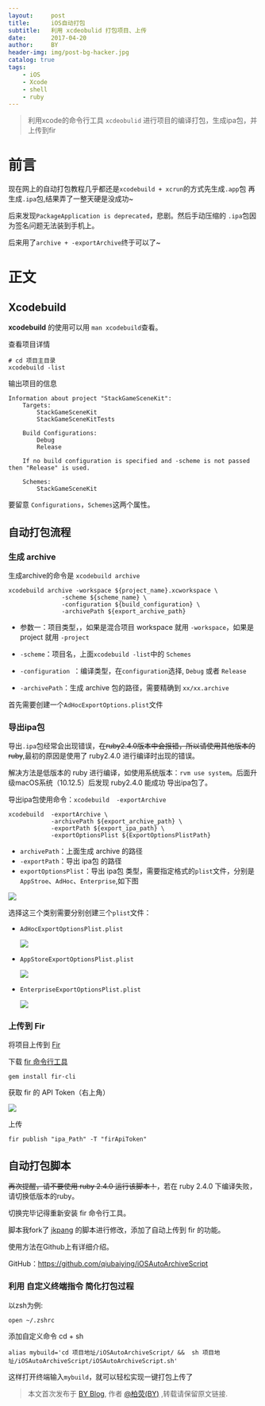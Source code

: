 ```yaml
---
layout:     post
title:      iOS自动打包
subtitle:   利用 xcdeobulid 打包项目、上传
date:       2017-04-20
author:     BY
header-img: img/post-bg-hacker.jpg
catalog: true
tags:
    - iOS
    - Xcode
    - shell
    - ruby
---
```




> 利用xcode的命令行工具 `xcdeobulid` 进行项目的编译打包，生成ipa包，并上传到fir

# 前言
现在网上的自动打包教程几乎都还是`xcodebuild + xcrun`的方式先生成`.app`包 再生成`.ipa`包,结果弄了一整天硬是没成功~

后来发现`PackageApplication is deprecated`，悲剧。然后手动压缩的 `.ipa`包因为签名问题无法装到手机上。

后来用了`archive + -exportArchive`终于可以了~

# 正文

## Xcodebuild

**xcodebuild** 的使用可以用 `man xcodebuild`查看。

查看项目详情

	# cd 项目主目录
	xcodebuild -list
	
输出项目的信息

	Information about project "StackGameSceneKit":
	    Targets:
	        StackGameSceneKit
	        StackGameSceneKitTests
	
	    Build Configurations:
	        Debug
	        Release
	
	    If no build configuration is specified and -scheme is not passed then "Release" is used.
	
	    Schemes:
	        StackGameSceneKit

要留意 `Configurations`，`Schemes`这两个属性。

## 自动打包流程

### 生成 archive

生成archive的命令是 `xcodebuild archive` 

	xcodebuild archive -workspace ${project_name}.xcworkspace \
                   -scheme ${scheme_name} \
                   -configuration ${build_configuration} \
                   -archivePath ${export_archive_path}

- 参数一：项目类型，，如果是混合项目 workspace 就用 `-workspace`，如果是 project 就用 `-project`

- `-scheme`：项目名，上面`xcodebuild -list`中的 `Schemes`

- `-configuration `：编译类型，在`configuration`选择, `Debug` 或者 `Release`

- `-archivePath`：生成 archive 包的路径，需要精确到 `xx/xx.archive`

首先需要创建一个`AdHocExportOptions.plist`文件


### 导出ipa包

导出`.ipa`包经常会出现错误，~~在ruby2.4.0版本中会报错，所以请使用其他版本的ruby~~,最初的原因是使用了 ruby2.4.0 进行编译时出现的错误。

解决方法是低版本的 ruby 进行编译，如使用系统版本：`rvm use system`。后面升级macOS系统（10.12.5）后发现 ruby2.4.0 能成功 导出ipa包了。

导出ipa包使用命令：`xcodebuild  -exportArchive`

	xcodebuild  -exportArchive \
	            -archivePath ${export_archive_path} \
	            -exportPath ${export_ipa_path} \
	            -exportOptionsPlist ${ExportOptionsPlistPath}


- `archivePath`：上面生成 archive 的路径
- `-exportPath`：导出 ipa包 的路径
- `exportOptionsPlist`：导出 ipa包 类型，需要指定格式的`plist`文件，分别是`AppStroe`、`AdHoc`、`Enterprise`,如下图

![](https://ww3.sinaimg.cn/large/006tNc79gy1ff1bcz534ij30g609uq48.jpg)

选择这三个类别需要分别创建三个`plist`文件：

- `AdHocExportOptionsPlist.plist`
	
	![](https://ww3.sinaimg.cn/large/006tNc79gy1ff1bhmwvxfj30ax01pdfu.jpg)
- `AppStoreExportOptionsPlist.plist`

	![](https://ww3.sinaimg.cn/large/006tNc79gy1ff1bijdlsgj30bh01st8q.jpg)
- `EnterpriseExportOptionsPlist.plist`

	![](https://ww4.sinaimg.cn/large/006tNc79gy1ff1bishpk8j30be01sglm.jpg)


### 上传到 Fir

将项目上传到 [Fir](https://fir.im)

下载 [fir 命令行工具](https://github.com/FIRHQ/fir-cli/blob/master/doc/install.md) 

	gem install fir-cli

获取 fir 的 API Token（右上角）

![](https://ww3.sinaimg.cn/large/006tNc79gy1ff28ccsqhyj304t07bwei.jpg)

上传

	fir publish "ipa_Path" -T "firApiToken"
	


## 自动打包脚本

~~再次提醒，请不要使用 ruby 2.4.0 运行该脚本！~~，若在 ruby 2.4.0 下编译失败，请切换低版本的ruby。

切换完毕记得重新安装 fir 命令行工具。

脚本我fork了 [jkpang](https://github.com/jkpang/PPAutoPackageScript) 的脚本进行修改，添加了自动上传到 fir 的功能。

使用方法在Github上有详细介绍。

GitHub：<https://github.com/qiubaiying/iOSAutoArchiveScript>


### 利用 自定义终端指令 简化打包过程

以zsh为例:

	open ~/.zshrc
添加自定义命令 cd + sh

	alias mybuild='cd 项目地址/iOSAutoArchiveScript/ &&  sh 项目地址/iOSAutoArchiveScript/iOSAutoArchiveScript.sh'
这样打开终端输入`mybuild`，就可以轻松实现一键打包上传了

> 本文首次发布于 [BY Blog](http://alishang.github.io), 作者 [@柏荧(BY)](http://github.com/qiubaiying) ,转载请保留原文链接.
